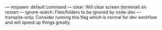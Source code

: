 — respawn: default command
— clear: Will clear screen (terminal) on restart
— ignore-watch: Files/folders to be ignored by node-dev
— transpile-only: Consider running this flag which is normal for dev workflow and will speed up things greatly.